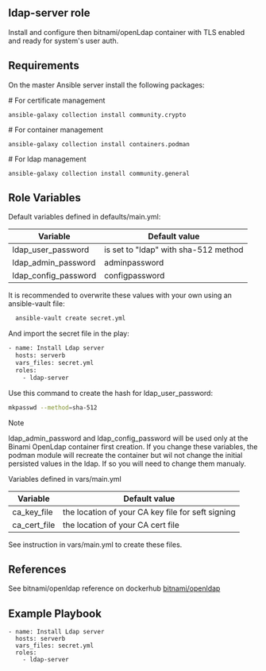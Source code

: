## ldap-server role


Install and configure then bitnami/openLdap container with TLS enabled and ready for system's user auth.

## Requirements

On the master Ansible server install the following packages:

\# For certificate management
```
ansible-galaxy collection install community.crypto
```
\# For container management
```
ansible-galaxy collection install containers.podman
```
\# For ldap management
```
ansible-galaxy collection install community.general
```




## Role Variables

Default variables defined in defaults/main.yml:

| Variable | Default value |
| --------|-------|
| ldap_user_password | is set to "ldap" with sha-512 method |
| ldap_admin_password | adminpassword |
| ldap_config_password | configpassword |



It is recommended to overwrite these values with your own using an ansible-vault file:

``` sh
  ansible-vault create secret.yml
```

And import the secret file in the play:

``` sh
- name: Install Ldap server
  hosts: serverb
  vars_files: secret.yml
  roles:
    - ldap-server
```

Use this command to create the hash for ldap_user_password:

``` sh
mkpasswd --method=sha-512
```


> [!NOTE]
> ldap_admin_password and ldap_config_password will be used only at the Binami OpenLdap container first creation. If you change these variables,
        the podman module will recreate the container but wil not change the initial persisted values in the ldap. If so you will need to change them
        manualy.

Variables defined in vars/main.yml

| Variable | Default value |
| --------|-------|
| ca_key_file | the location of your CA key file for seft signing  |
| ca_cert_file | the location of your CA cert file | 

See instruction in vars/main.yml to create these files.

## References

See bitnami/openldap reference on dockerhub [bitnami/openldap](https://hub.docker.com/r/bitnami/openldap/)


## Example Playbook



    - name: Install Ldap server
      hosts: serverb
      vars_files: secret.yml
      roles:
        - ldap-server




